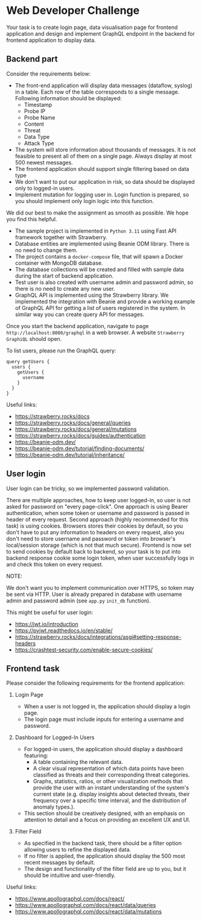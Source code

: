 # Web Developer Challenge

Your task is to create login page, data visualisation page for frontend application and design and implement GraphQL endpoint in the backend for frontend application to display data.

## Backend part

Consider the requirements below:

- The front-end application will display data messages (dataflow, syslog) in a table. Each row of the table corresponds to a single message. Following information should be displayed:
    - Timestamp
    - Probe IP
    - Probe Name
    - Content
    - Threat
    - Data Type
    - Attack Type
- The system will store information about thousands of messages. It is not feasible to present all of them on a single page. Always display at most 500 newest messages.
- The frontend application should support single filtering based on data type
- We don't want to put our application in risk, so data should be displayed only to logged-in users.
- Implement mutation for logging user in. Login function is prepared, so you should implement only login logic into
  this function.


We did our best to make the assignment as smooth as possible. We hope you find this helpful.

- The sample project is implemented in `Python 3.11` using Fast API framework together with Strawberry.
- Database entities are implemented using Beanie ODM library. There is no need to change them.
- The project contains a `docker-compose` file, that will spawn a Docker container with MongoDB database.
- The database collections will be created and filled with sample data during the start of backend application.
- Test user is also created with username admin and password admin, so there is no need to create any new user.
- GraphQL API is implemented using the Strawberry library. We implemented the integration with Beanie and provide a working example of GraphQL API for getting a list of users registered in the system. In similar way you can create query API for messages.

Once you start the backend application, navigate to page `http://localhost:8000/graphql` in a web browser. A website `Strawberry GraphiQL` should open.

To list users, please run the GraphQL query:
  ```
  query getUsers {
    users {
      getUsers {
        username
      }
    }
  }
  ```

Useful links:
- https://strawberry.rocks/docs
- https://strawberry.rocks/docs/general/queries
- https://strawberry.rocks/docs/general/mutations
- https://strawberry.rocks/docs/guides/authentication
- https://beanie-odm.dev/
- https://beanie-odm.dev/tutorial/finding-documents/
- https://beanie-odm.dev/tutorial/inheritance/


## User login
User login can be tricky, so we implemented password validation.

There are multiple approaches, how to keep user logged-in, so user is not asked for password on "every page-click".
One approach is using Bearer authentication, when some token or username and password is passed in header of every request.
Second approach (highly recommended for this task) is using cookies. Browsers stores their cookies by default,
so you don't have to put any information to headers on every request, also you don't need to store username
and password or token into browser's local/session storage (which is not that much secure).
Frontend is now set to send cookies by default back to backend, so your task is to put into backend response cookie some
login token, when user successfully logs in and check this token on every request.

NOTE:

We don't want you to implement communication over HTTPS, so token may be sent via HTTP.
User is already prepared in database with username admin and password admin (see `app.py` `init_db` function).

This might be useful for user login:

- https://jwt.io/introduction
- https://pyjwt.readthedocs.io/en/stable/
- https://strawberry.rocks/docs/integrations/asgi#setting-response-headers
- https://crashtest-security.com/enable-secure-cookies/


## Frontend task

Please consider the following requirements for the frontend application:

1. Login Page

   - When a user is not logged in, the application should display a login page.
   - The login page must include inputs for entering a username and password.

2. Dashboard for Logged-In Users

   - For logged-in users, the application should display a dashboard featuring:
     - A table containing the relevant data.
     - A clear visual representation of which data points have been classified as threats and their corresponding threat categories.
     - Graphs, statistics, ratios, or other visualization methods that provide the user with an instant understanding of the system's current state (e.g. display insights about detected threats, their frequency over a specific time interval, and the distribution of anomaly types.).
   - This section should be creatively designed, with an emphasis on attention to detail and a focus on providing an excellent UX and UI.

3. Filter Field
   - As specified in the backend task, there should be a filter option allowing users to refine the displayed data.
   - If no filter is applied, the application should display the 500 most recent messages by default.
   - The design and functionality of the filter field are up to you, but it should be intuitive and user-friendly.

Useful links:
- https://www.apollographql.com/docs/react/
- https://www.apollographql.com/docs/react/data/queries
- https://www.apollographql.com/docs/react/data/mutations

